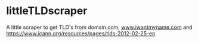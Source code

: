 # littleTLDscraper
A little scraper to get TLD's from domain.com, www.iwantmyname.com and https://www.icann.org/resources/pages/tlds-2012-02-25-en
